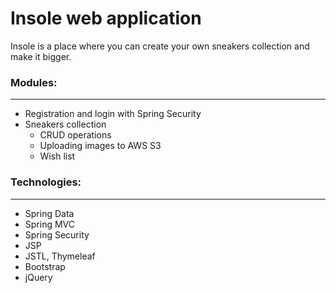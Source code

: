 # Insole web application

Insole is a place where you can create your own sneakers collection and make it bigger.

### Modules:
-----------------------------------------------------------------------------------------------------------------------

  - Registration and login with Spring Security
  - Sneakers collection
    - CRUD operations
    - Uploading images to AWS S3
    - Wish list
    
### Technologies:
-----------------------------------------------------------------------------------------------------------------------

- Spring Data
- Spring MVC
- Spring Security
- JSP
- JSTL, Thymeleaf
- Bootstrap
- jQuery
